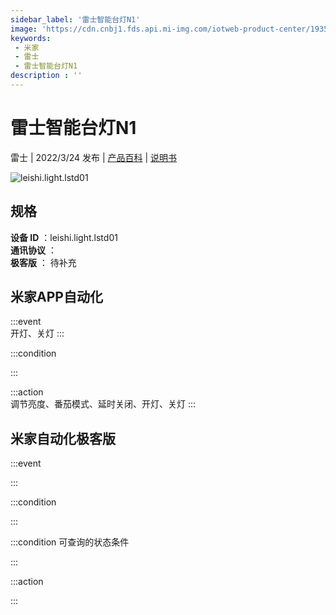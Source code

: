 ```yaml
---
sidebar_label: '雷士智能台灯N1'
image: 'https://cdn.cnbj1.fds.api.mi-img.com/iotweb-product-center/1935520967ce8c7645b938891ed56dd8_1629959122629.png?GalaxyAccessKeyId=AKVGLQWBOVIRQ3XLEW&Expires=9223372036854775807&Signature=xz6XL5w6uJ1nziWZpg/b8y7Bl90='
keywords: 
 - 米家
 - 雷士
 - 雷士智能台灯N1
description : ''
---
```

# 雷士智能台灯N1

雷士 | 2022/3/24 发布 | [产品百科](https://home.mi.com/webapp/content/baike/product/index.html?model=leishi.light.lstd01/) | [说明书](https://home.mi.com/views/introduction.html?model=leishi.light.lstd01&region=cn)

![leishi.light.lstd01](https://cdn.cnbj1.fds.api.mi-img.com/iotweb-product-center/1935520967ce8c7645b938891ed56dd8_1629959122629.png?GalaxyAccessKeyId=AKVGLQWBOVIRQ3XLEW&Expires=9223372036854775807&Signature=xz6XL5w6uJ1nziWZpg/b8y7Bl90=)

## 规格  
> 
**设备 ID** ：leishi.light.lstd01  
**通讯协议** ：  
**极客版**  ： 待补充 


## 米家APP自动化  

:::event  
开灯、关灯
:::

:::condition  

:::

:::action   
调节亮度、番茄模式、延时关闭、开灯、关灯
:::

## 米家自动化极客版  

:::event  

:::

:::condition  

:::

:::condition 可查询的状态条件  

:::

:::action  

:::

        
